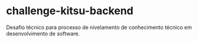 # challenge-kitsu-backend
Desafio técnico para processo de nivelamento de conhecimento técnico em desenvolvimento de software.
